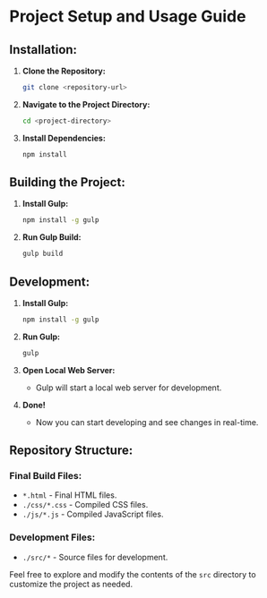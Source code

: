 # Project Setup and Usage Guide

## Installation:

1. **Clone the Repository:**
    ```bash
    git clone <repository-url>
    ```

2. **Navigate to the Project Directory:**
    ```bash
    cd <project-directory>
    ```

3. **Install Dependencies:**
    ```bash
    npm install
    ```

## Building the Project:

1. **Install Gulp:**
    ```bash
    npm install -g gulp
    ```

2. **Run Gulp Build:**
    ```bash
    gulp build
    ```

## Development:

1. **Install Gulp:**
    ```bash
    npm install -g gulp
    ```

2. **Run Gulp:**
    ```bash
    gulp
    ```

3. **Open Local Web Server:**
    - Gulp will start a local web server for development.

4. **Done!**
    - Now you can start developing and see changes in real-time.

## Repository Structure:

### Final Build Files:

- `*.html` - Final HTML files.
- `./css/*.css` - Compiled CSS files.
- `./js/*.js` - Compiled JavaScript files.

### Development Files:

- `./src/*` - Source files for development.

Feel free to explore and modify the contents of the `src` directory to customize the project as needed.
